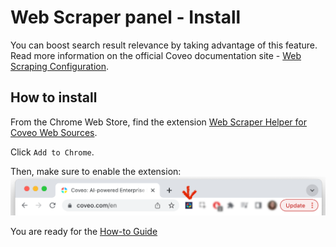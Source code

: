 # Web Scraper panel - Install

You can boost search result relevance by taking advantage of this feature. Read more information on the official Coveo documentation site - [Web Scraping Configuration](https://docs.coveo.com/en/1874/index-content/web-scraping-configuration).

## How to install

From the Chrome Web Store, find the extension [Web Scraper Helper for Coveo Web Sources](https://chrome.google.com/webstore/detail/web-scraper-helper-for-co/demelhhhnkocnphihjbhpafjnknknkdf?hl=en-US).

Click `Add to Chrome`.

Then, make sure to enable the extension:
![enable chrome extension](./enable_extension.png)

You are ready for the [How-to Guide](./howto.md)
